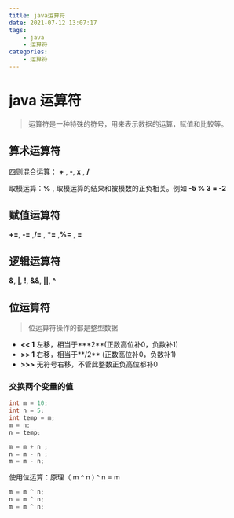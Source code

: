 ```yaml
---
title: java运算符
date: 2021-07-12 13:07:17
tags:
	- java
	- 运算符
categories:
	- 运算符
---
```


# java 运算符

>  运算符是一种特殊的符号，用来表示数据的运算，赋值和比较等。

## 算术运算符

四则混合运算： **+** , **-**, **x** , **/** 

取模运算：**\%** , 取模运算的结果和被模数的正负相关。例如 **-5 % 3 = -2**

## 赋值运算符

**+=**, **-=** ,**/=** , **\*=** ,**%=** , **=**

## 逻辑运算符

**&**,  **|**,  **!**,  **&&**,  **||**,  **^**

## 位运算符
> 位运算符操作的都是整型数据

- **<< 1** 左移，相当于**\*2**(正数高位补0，负数补1)
- **>> 1** 右移，相当于**/2** (正数高位补0，负数补1)
- **>>>** 无符号右移，不管此整数正负高位都补0


### 交换两个变量的值
```java
int m = 10;
int n = 5;
int temp = m;
m = n;
n = temp;
```

```java
m = m + n ;
n = m - n ;
m = m - n;
```

使用位运算：原理（ m ^ n ) ^ n = m

```java
m = m ^ n;
n = m ^ n;
m = m ^ n;
```

